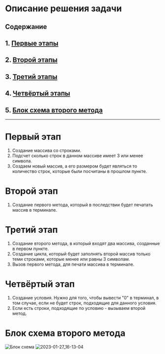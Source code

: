 # **Описание решения задачи**
## Содержание
## 1. [Первые этапы](#1-первые-этапы)
## 2. [Второй этапы](#2-второй-этапы)
## 3. [Третий этапы](#3-третий-этапы)
## 4. [Четвёртый этапы](#4-четвёртый-этапы)
## 5. [Блок схема второго метода](#5-блок-схема-второго-метода)
---
# Первый этап
1. Создание массива со строками.
2. Подсчет сколько строк в данном массиве имеет 3 или менее символа.
3. Создаем новый массив, а его размером будет являться то количество строк, которые были посчитаны в прошлом пункте.

# Второй этап
1. Создание первого метода, который в последствии будет печатать массив в терминале.

# Третий этап
1. Создание второго метода, в который входят два массива, созданные в первом пункте.
2. Создание цикла, который будет заполнять второй массив только теми строками, которые менее или равны 3 символам. 
3. Вызов первого метода, для печати массива в терминале.

# Четвёртый этап
1. Создание условия. Нужно для того, чтобы вывести "0" в терминал, в том случае, если не будет строк, подходящие для данного условия. 
2. Если есть строки, подходящие по условию - вызываем второй метод.

# Блок схема второго метода
![Блок схема](%D0%9A%D0%BE%D0%BD%D1%82%D1%80%D0%BE%D0%BB%D1%8C%D0%BD%D0%B0%D1%8F.png)
![2023-01-27_16-13-04](https://user-images.githubusercontent.com/119313458/215106768-eb1e6cee-07af-4d70-bea5-eac130bc8591.png)

